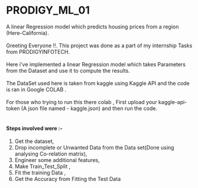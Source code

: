 # PRODIGY_ML_01
A linear Regression model which predicts housing prices from a region (Here-California).<br> 
<br>
Greeting Everyone !!. This project was done as a part of my internship Tasks from PRODIGYINFOTECH.<br> <br> Here i've implemented a linear Regression model which takes Parameters from the Dataset and use it to compute the results.<br>
<br>
The DataSet used here is taken from kaggle using Kaggle API and the code is ran in Google COLAB .<br>
<br>
For those who trying to run this there colab , First upload your kaggle-api-token (A json file named - kaggle.json) and then run the code.<br>
<br>
#### Steps involved were :- 
1) Get the dataset,
2) Drop incomplete or Unwanted Data from the Data set(Done using analysing Co-relation matrix),
3) Engineer some additional features,
4) Make Train_Test_Split ,
5) Fit the training Data ,
6) Get the Accuracy from Fitting the Test Data
